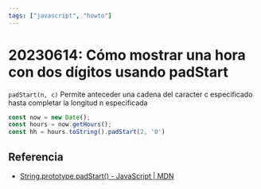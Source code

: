 ```yaml
---
tags: ["javascript", "howto"]
---
```


# 20230614: Cómo mostrar una hora con dos dígitos usando padStart

<TagLinks />

`padStart(n, c)`
	Permite anteceder una cadena del caracter c especificado hasta completar la longitud n especificada

```js
const now = new Date();
const hours = now.getHours();
const hh = hours.toString().padStart(2, '0')
```

## Referencia

- [String.prototype.padStart() - JavaScript | MDN](https://developer.mozilla.org/es/docs/Web/JavaScript/Reference/Global_Objects/String/padStart)